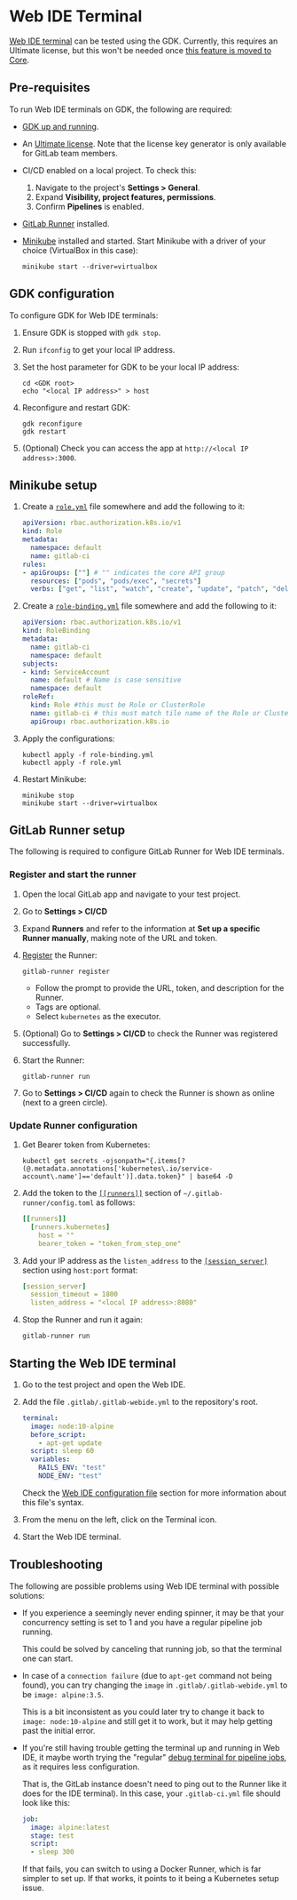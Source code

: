 # Web IDE Terminal

[Web IDE terminal](https://docs.gitlab.com/ee/user/project/web_ide/index.html#interactive-web-terminals-for-the-web-ide-ultimate-only)
can be tested using the GDK. Currently, this requires an Ultimate license, but this
won't be needed once [this feature is moved to Core](https://gitlab.com/gitlab-org/gitlab/-/issues/211685).

## Pre-requisites

To run Web IDE terminals on GDK, the following are required:

- [GDK up and running](doc/set-up-gdk.md).
- An [Ultimate license](https://about.gitlab.com/handbook/developer-onboarding/#working-on-gitlab-ee).
  Note that the license key generator is only available for GitLab team members.
- CI/CD enabled on a local project. To check this:
  1. Navigate to the project's **Settings > General**.
  1. Expand **Visibility, project features, permissions**.
  1. Confirm **Pipelines** is enabled.
- [GitLab Runner](runner.md) installed.
- [Minikube](https://docs.gitlab.com/charts/development/minikube/#getting-started-with-minikube)
  installed and started. Start Minikube with a driver of your choice (VirtualBox in this case):

  ```shell
  minikube start --driver=virtualbox
  ```

## GDK configuration

To configure GDK for Web IDE terminals:

1. Ensure GDK is stopped with `gdk stop`.
1. Run `ifconfig` to get your local IP address.
1. Set the host parameter for GDK to be your local IP address:

   ```shell
   cd <GDK root>
   echo "<local IP address>" > host
   ```

1. Reconfigure and restart GDK:

   ```shell
   gdk reconfigure
   gdk restart
   ```

1. (Optional) Check you can access the app at `http://<local IP address>:3000`.

## Minikube setup

1. Create a [`role.yml`](https://kubernetes.io/docs/reference/access-authn-authz/rbac/#role-and-clusterrole)
   file somewhere and add the following to it:

   ```yaml
   apiVersion: rbac.authorization.k8s.io/v1
   kind: Role
   metadata:
     namespace: default
     name: gitlab-ci
   rules:
   - apiGroups: [""] # "" indicates the core API group
     resources: ["pods", "pods/exec", "secrets"]
     verbs: ["get", "list", "watch", "create", "update", "patch", "delete"]
   ```

1. Create a [`role-binding.yml`](https://kubernetes.io/docs/reference/access-authn-authz/rbac/#rolebinding-and-clusterrolebinding)
   file somewhere and add the following to it:

   ```yaml
   apiVersion: rbac.authorization.k8s.io/v1
   kind: RoleBinding
   metadata:
     name: gitlab-ci
     namespace: default
   subjects:
   - kind: ServiceAccount
     name: default # Name is case sensitive
     namespace: default
   roleRef:
     kind: Role #this must be Role or ClusterRole
     name: gitlab-ci # this must match tile name of the Role or ClusterRole you wish to bind to
     apiGroup: rbac.authorization.k8s.io
   ```

1. Apply the configurations:

   ```shell
   kubectl apply -f role-binding.yml
   kubectl apply -f role.yml
   ```

1. Restart Minikube:

   ```shell
   minikube stop
   minikube start --driver=virtualbox
   ```

## GitLab Runner setup

The following is required to configure GitLab Runner for Web IDE terminals.

### Register and start the runner

1. Open the local GitLab app and navigate to your test project.
1. Go to **Settings > CI/CD**
1. Expand **Runners** and refer to the information at **Set up a specific Runner manually**,
   making note of the URL and token.
1. [Register](https://docs.gitlab.com/runner/register/) the Runner:

   ```shell
   gitlab-runner register
   ```

   - Follow the prompt to provide the URL, token, and description for the Runner.
   - Tags are optional.
   - Select `kubernetes` as the executor.

1. (Optional) Go to **Settings > CI/CD** to check the Runner was registered successfully.
1. Start the Runner:

   ```shell
   gitlab-runner run
   ```

1. Go to **Settings > CI/CD** again to check the Runner is shown as online (next to a green circle).

### Update Runner configuration

1. Get Bearer token from Kubernetes:

   ```shell
   kubectl get secrets -ojsonpath="{.items[?(@.metadata.annotations['kubernetes\.io/service-account\.name']=='default')].data.token}" | base64 -D
   ```

1. Add the token to the [`[[runners]]`](https://docs.gitlab.com/runner/configuration/advanced-configuration.html#the-runners-section)
   section of `~/.gitlab-runner/config.toml` as follows:

   ```yaml
   [[runners]]
     [runners.kubernetes]
       host = ""
       bearer_token = "token_from_step_one"
   ```

1. Add your IP address as the `listen_address` to the [`[session_server]`](https://docs.gitlab.com/runner/configuration/advanced-configuration.html#the-session_server-section)
   section using `host:port` format:

   ```yaml
   [session_server]
     session_timeout = 1800
     listen_address = "<local IP address>:8080"
   ```

1. Stop the Runner and run it again:

   ```shell
   gitlab-runner run
   ```

## Starting the Web IDE terminal

1. Go to the test project and open the Web IDE.
1. Add the file `.gitlab/.gitlab-webide.yml` to the repository's root.

   ```yaml
   terminal:
     image: node:10-alpine
     before_script:
       - apt-get update
     script: sleep 60
     variables:
       RAILS_ENV: "test"
       NODE_ENV: "test"
   ```

   Check the [Web IDE configuration file](https://docs.gitlab.com/ee/user/project/web_ide/#web-ide-configuration-file)
   section for more information about this file's syntax.
1. From the menu on the left, click on the Terminal icon.
1. Start the Web IDE terminal.

## Troubleshooting

The following are possible problems using Web IDE terminal with possible solutions:

- If you experience a seemingly never ending spinner, it may be that your
  concurrency setting is set to 1 and you have a regular pipeline job
  running.

  This could be solved by canceling that running job, so that the
  terminal one can start.

- In case of a `connection failure` (due to `apt-get` command not being
  found), you can try changing the `image` in `.gitlab/.gitlab-webide.yml`
  to be `image: alpine:3.5`.

  This is a bit inconsistent as you could later try to change it back to
  `image: node:10-alpine` and still get it to work, but it may help getting
  past the initial error.

- If you're still having trouble getting the terminal up and running in
  Web IDE, it maybe worth trying the "regular" [debug terminal for
  pipeline jobs](https://docs.gitlab.com/ee/ci/interactive_web_terminal/#debugging-a-running-job),
  as it requires less configuration.

  That is, the GitLab instance doesn't need to ping out to the Runner like it
  does for the IDE terminal). In this case, your `.gitlab-ci.yml` file should look like
  this:

  ```yaml
  job:
    image: alpine:latest
    stage: test
    script:
    - sleep 300
  ```

  If that fails, you can switch to using a Docker Runner, which is far
  simpler to set up. If that works, it points to it being a
  Kubernetes setup issue.
